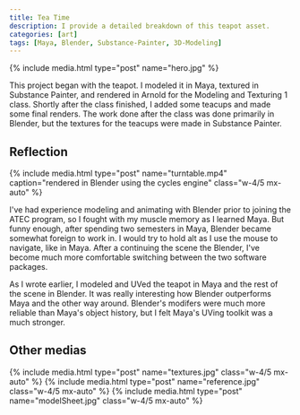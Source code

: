 ```yaml
---
title: Tea Time
description: I provide a detailed breakdown of this teapot asset.
categories: [art]
tags: [Maya, Blender, Substance-Painter, 3D-Modeling]
---
```


{% include media.html type="post" name="hero.jpg" %}

This project began with the teapot. I modeled it in Maya, textured in Substance Painter, and rendered in Arnold for the Modeling and Texturing 1 class. Shortly after the class finished, I added some teacups and made some final renders. The work done after the class was done primarily in Blender, but the textures for the teacups were made in Substance Painter.

## Reflection

{% include media.html type="post" name="turntable.mp4" caption="rendered in Blender using the cycles engine" class="w-4/5 mx-auto" %}

I've had experience modeling and animating with Blender prior to joining the ATEC program, so I fought with my muscle memory as I learned Maya. But funny enough, after spending two semesters in Maya, Blender became somewhat foreign to work in. I would try to hold alt as I use the mouse to navigate, like in Maya. After a continuing the scene the Blender, I've become much more comfortable switching between the two software packages.

As I wrote earlier, I modeled and UVed the teapot in Maya and the rest of the scene in Blender. It was really interesting how Blender outperforms Maya and the other way around. Blender's modifers were much more reliable than Maya's object history, but I felt Maya's UVing toolkit was a much stronger.

## Other medias

{% include media.html type="post" name="textures.jpg" class="w-4/5 mx-auto" %}
{% include media.html type="post" name="reference.jpg" class="w-4/5 mx-auto" %}
{% include media.html type="post" name="modelSheet.jpg" class="w-4/5 mx-auto" %}
